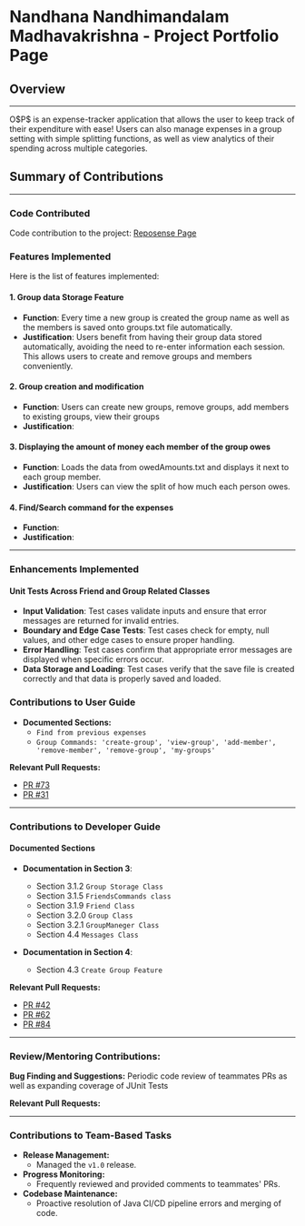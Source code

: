 # Nandhana Nandhimandalam Madhavakrishna - Project Portfolio Page

## Overview

---

O\$P\$ is an expense-tracker application that allows the user to keep track of their expenditure with ease! Users can also manage expenses in a group setting with simple
splitting functions, as well as view analytics of their spending across multiple categories.

## Summary of Contributions

---

### Code Contributed

Code contribution to the project: [Reposense Page](https://nus-cs2113-ay2425s2.github.io/tp-dashboard/?search=&sort=groupTitle&sortWithin=title&timeframe=commit&mergegroup=&groupSelect=groupByRepos&breakdown=true&checkedFileTypes=docs~functional-code~test-code~other&since=2025-02-21&tabOpen=true&tabType=authorship&tabAuthor=nandhananm7&tabRepo=AY2425S2-CS2113-F11-2%2Ftp%5Bmaster%5D&authorshipIsMergeGroup=false&authorshipFileTypes=docs~functional-code~test-code~other&authorshipIsBinaryFileTypeChecked=false&authorshipIsIgnoredFilesChecked=false)

### Features Implemented
Here is the list of features implemented:

#### 1. Group data Storage Feature

- **Function**: Every time a new group is created the group name as well as the members is saved onto groups.txt file automatically. 
- **Justification**: Users benefit from having their group data stored automatically, avoiding the need to re-enter information each session. This allows users to create and remove groups and members conveniently. 

#### 2. Group creation and modification

- **Function**: Users can create new groups, remove groups, add members to existing groups, view their groups
- **Justification**:

#### 3. Displaying the amount of money each member of the group owes

- **Function**: Loads the data from owedAmounts.txt and displays it next to each group member.
- **Justification**: Users can view the split of how much each person owes.

#### 4. Find/Search command for the expenses

- **Function**: 
- **Justification**: 

---

### Enhancements Implemented

#### Unit Tests Across Friend and Group Related Classes
- **Input Validation**: Test cases validate inputs and ensure that error messages are returned for invalid entries.
- **Boundary and Edge Case Tests**: Test cases check for empty, null values, and other edge cases to ensure proper handling.
- **Error Handling**: Test cases confirm that appropriate error messages are displayed when specific errors occur.
- **Data Storage and Loading**: Test cases verify that the save file is created correctly and that data is properly saved and loaded.

### Contributions to User Guide

- **Documented Sections:**
    - `Find from previous expenses`
    - `Group Commands: 'create-group', 'view-group', 'add-member', 'remove-member', 'remove-group', 'my-groups'`

**Relevant Pull Requests:**
- [PR #73](https://github.com/AY2425S2-CS2113-F11-2/tp/pull/73)
- [PR #31](https://github.com/AY2425S2-CS2113-F11-2/tp/pull/31)

---

### Contributions to Developer Guide

#### Documented Sections
- **Documentation in Section 3**:
    - Section 3.1.2 `Group Storage Class`
    - Section 3.1.5 `FriendsCommands class`
    - Section 3.1.9 `Friend Class`
    - Section 3.2.0 `Group Class`
    - Section 3.2.1 `GroupManeger Class`
    - Section 4.4 `Messages Class`

- **Documentation in Section 4**:
    - Section 4.3 `Create Group Feature`

**Relevant Pull Requests:**
- [PR #42](https://github.com/AY2425S2-CS2113-F11-2/tp/pull/42)
- [PR #62](https://github.com/AY2425S2-CS2113-F11-2/tp/pull/62)
- [PR #84](https://github.com/AY2425S2-CS2113-F11-2/tp/pull/84)

---

### Review/Mentoring Contributions:
**Bug Finding and Suggestions:** Periodic code review of teammates PRs as well as expanding coverage of JUnit Tests

**Relevant Pull Requests:**

---

### Contributions to Team-Based Tasks
- **Release Management:**
    - Managed the `v1.0` release.
- **Progress Monitoring:**
    - Frequently reviewed and provided comments to teammates' PRs.
- **Codebase Maintenance:**
    - Proactive resolution of Java CI/CD pipeline errors and merging of code.

